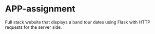 # APP-assignment
Full stack website that displays a band tour dates using Flask with HTTP requests for the server side.
